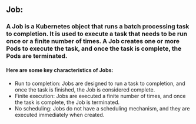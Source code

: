 ## Job:

### A Job is a Kubernetes object that runs a batch processing task to completion. It is used to execute a task that needs to be run once or a finite number of times. A Job creates one or more Pods to execute the task, and once the task is complete, the Pods are terminated.

#### Here are some key characteristics of Jobs:

- Run to completion: Jobs are designed to run a task to completion, and once the task is finished, the Job is considered complete.
- Finite execution: Jobs are executed a finite number of times, and once the task is complete, the Job is terminated.
- No scheduling: Jobs do not have a scheduling mechanism, and they are executed immediately when created.
